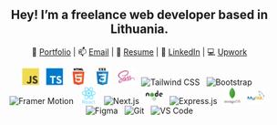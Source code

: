 <h2 align="center">Hey! I’m a freelance web developer based in Lithuania.</h2>

<p align="center">
  💼 <a href="https://www.ignas-naulis.dev">Portfolio</a> |
  📫 <a href="mailto:ignas.naulis@gmail.com">Email</a> |
  📄 <a href="https://www.ignas-naulis.dev/cv/ignas_naulis_cv.pdf">Resume</a> |
  🔗 <a href="https://linkedin.com/in/ignas-naulis">LinkedIn</a> |
  💻 <a href="https://www.upwork.com/freelancers/~01c9ac47fb1c3e96d3">Upwork</a>
</p>



<p align="center">
  <img src="https://raw.githubusercontent.com/devicons/devicon/master/icons/javascript/javascript-original.svg" alt="JavaScript" width="30" height="30" />
  &nbsp;
  <img src="https://raw.githubusercontent.com/devicons/devicon/master/icons/typescript/typescript-original.svg" alt="TypeScript" width="30" height="30" />
  &nbsp;
  <img src="https://raw.githubusercontent.com/devicons/devicon/master/icons/html5/html5-original-wordmark.svg" alt="HTML5" width="30" height="30" />
  &nbsp;
  <img src="https://raw.githubusercontent.com/devicons/devicon/master/icons/css3/css3-original-wordmark.svg" alt="CSS3" width="30" height="30" />
  &nbsp;
  <img src="https://raw.githubusercontent.com/devicons/devicon/master/icons/sass/sass-original.svg" alt="SASS" width="30" height="30" />
  &nbsp;
  <img src="https://www.vectorlogo.zone/logos/tailwindcss/tailwindcss-icon.svg" alt="Tailwind CSS" width="30" height="30" />
  &nbsp;
  <img src="https://cdn.worldvectorlogo.com/logos/bootstrap-5-1.svg" alt="Bootstrap" width="30" height="30" />
  &nbsp;
  <img src="https://encrypted-tbn0.gstatic.com/images?q=tbn:ANd9GcRCq5gse3kEA76gI2S7FHh4TGq6-jE3nGlPQg&s" alt="Framer Motion" width="30" height="30" />
  &nbsp;
  <img src="https://raw.githubusercontent.com/devicons/devicon/master/icons/react/react-original-wordmark.svg" alt="React" width="30" height="30" />
  &nbsp;
  <img src="https://img.icons8.com/fluent-systems-filled/512/FFFFFF/nextjs.png" alt="Next.js" width="30" height="30" />
  &nbsp;
  <img src="https://raw.githubusercontent.com/devicons/devicon/master/icons/nodejs/nodejs-original-wordmark.svg" alt="Node.js" width="30" height="30" />
  &nbsp;
  <img src="https://img.icons8.com/color/512/express-js.png" alt="Express.js" width="30" height="30" />
  &nbsp;
  <img src="https://raw.githubusercontent.com/devicons/devicon/master/icons/mongodb/mongodb-original-wordmark.svg" alt="MongoDB" width="30" height="30" />
  &nbsp;
  <img src="https://raw.githubusercontent.com/devicons/devicon/master/icons/mysql/mysql-original-wordmark.svg" alt="MySQL" width="30" height="30" />
  &nbsp;
  <img src="https://www.vectorlogo.zone/logos/figma/figma-icon.svg" alt="Figma" width="30" height="30" />
  &nbsp;
  <img src="https://www.vectorlogo.zone/logos/git-scm/git-scm-icon.svg" alt="Git" width="30" height="30" />
  &nbsp;
  <img src="https://cdn.worldvectorlogo.com/logos/visual-studio-code-1.svg" alt="VS Code" width="30" height="30" />
</p>
